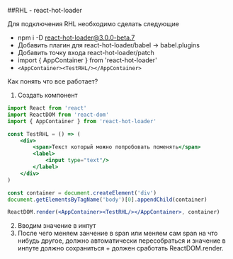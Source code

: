 ##RHL - react-hot-loader

Для подключения RHL необходимо сделать следующие 
* npm i -D react-hot-loader@3.0.0-beta.7
* Добавить плагин для react-hot-loader/babel -> babel.plugins
* Добавить точку входа react-hot-loader/patch 
* import { AppContainer } from 'react-hot-loader' 
* `<AppContainer><TestRHL/></AppContainer>`

Как понять что все работает? 
1. Создать компонент
```jsx harmony
import React from 'react'
import ReactDOM from 'react-dom'
import { AppContainer } from 'react-hot-loader'

const TestRHL = () => (
	<div> 
        <span>Текст который можно попробовать поменять</span>
        <label>
            <input type="text"/>   
        </label>
    </div>
)

const container = document.createElement('div')
document.getElementsByTagName('body')[0].appendChild(container)

ReactDOM.render(<AppContainer><TestRHL/></AppContainer>, container)
```
2. Вводим значение в инпут
3. После чего меняем занчение в span или меняем сам span на что нибудь другое, должно автоматически пересобраться и 
значение в инпуте должно сохраниться + должен сработать ReactDOM.render.  

